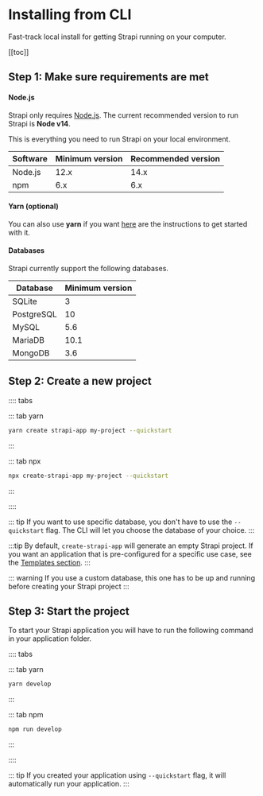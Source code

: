 # Installing from CLI

Fast-track local install for getting Strapi running on your computer.

[[toc]]

## Step 1: Make sure requirements are met

#### Node.js

Strapi only requires [Node.js](https://nodejs.org). The current recommended version to run Strapi is **Node v14**.

This is everything you need to run Strapi on your local environment.

| Software | Minimum version | Recommended version |
| -------- | --------------- | ------------------- |
| Node.js  | 12.x            | 14.x                |
| npm      | 6.x             | 6.x                 |

#### Yarn (optional)

You can also use **yarn** if you want [here](https://yarnpkg.com/en/docs/getting-started) are the instructions to get started with it.

#### Databases

Strapi currently support the following databases.

| Database   | Minimum version |
| ---------- | --------------- |
| SQLite     | 3               |
| PostgreSQL | 10              |
| MySQL      | 5.6             |
| MariaDB    | 10.1            |
| MongoDB    | 3.6             |

## Step 2: Create a new project

:::: tabs

::: tab yarn

```bash
yarn create strapi-app my-project --quickstart
```

:::

::: tab npx

```bash
npx create-strapi-app my-project --quickstart
```

:::

::::

::: tip
If you want to use specific database, you don't have to use the `--quickstart` flag. The CLI will let you choose the database of your choice.
:::

:::tip
By default, `create-strapi-app` will generate an empty Strapi project. If you want an application that is pre-configured for a specific use case, see the [Templates section](/developer-docs/latest/setup-deployment-guides/installation/templates.md).
:::

::: warning
If you use a custom database, this one has to be up and running before creating your Strapi project
:::

## Step 3: Start the project

To start your Strapi application you will have to run the following command in your application folder.

:::: tabs

::: tab yarn

```bash
yarn develop
```

:::

::: tab npm

```bash
npm run develop
```

:::

::::

::: tip
If you created your application using `--quickstart` flag, it will automatically run your application.
:::
